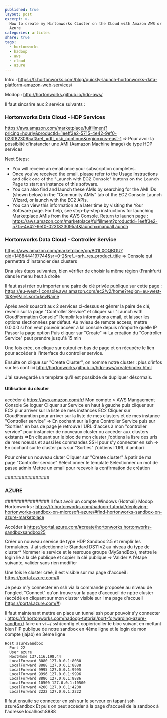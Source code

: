 ```yaml
---
published: true
layout: post
excerpt: >-
  How to create my Hirtonworks CLuster on the CLoud with Amazon AWS or Microsoft
  Azure
categories: articles
share: true
tags:
  - hortonworks
  - hadoop
  - aws
  - cloud
  - azure
---
```


Intro : https://fr.hortonworks.com/blog/quickly-launch-hortonworks-data-platform-amazon-web-services/

Modop : http://hortonworks.github.io/hdp-aws/ 

Il faut sincsrire aux 2 service suivants : 

### Hortonworks Data Cloud - HDP Services
https://aws.amazon.com/marketplace/fulfillment?pricing=hourly&productId=1eeff3e2-5715-4e42-9ef0-023f823095af&ref_=dtl_psb_continue&region=us-east-1
=> Pour avoir la possiblité d'instancier une AMI (Aamazon Machine Image) de type HDP services

Next Steps:

 - You will receive an email once your subscription completes.
 - Once you've received the email, please refer to the Usage Instructions and click one of the "Launch with EC2 Console" buttons on the Launch Page to start an instance of this software.
 - You can also find and launch these AMIs by searching for the AMI IDs (shown below) in the "Community AMIs" tab of the EC2 Console Launch Wizard, or launch with the EC2 APIs.
 - You can view this information at a later time by visiting the Your Software page. For help, see step-by-step instructions for launching Marketplace AMIs from the AWS Console.
Return to launch page : https://aws.amazon.com/marketplace/fulfillment?productId=1eeff3e2-5715-4e42-9ef0-023f823095af&launch=manualLaunch 


### Hortonworks Data Cloud - Controller Service
https://aws.amazon.com/marketplace/pp/B01LXOQBOU?qid=1488444197744&sr=0-2&ref_=srh_res_product_title
=> Console qui permettra d'instancier des clusters

Dna sles étaps suivantes, bien vérifier de choisir la même région (Frankfurt) dans le menu heut à droite

Il faut assi réer ou importer une paire de clé privée publique sur cette page : https://eu-west-1.console.aws.amazon.com/ec2/v2/home?region=eu-west-1#KeyPairs:sort=keyName 



Aprés avoir souscrit aux 2 services ci-dessus et génrer la paire de clé, revenir sur la page "Controller Service" et 
cliquer sur  "Launch with CloudFormation Console"
Remplir les informations email, et laisser les options slectionnées par défaut. Au nvieau de remote access, mettre 0.0.0.0 si l'on veut pouvoir accéer à lal console depuis n'importe quelle IP
Passer la page option
Puis cliquer sur "Create" => La création du "Controller Service" peut prendre jusqu'à 15 min
 
Une fois crée, on clique sur output en bas de page et on récupère le lien pour accéder à l'interface du controller service. 

Ensuite on clique sur "Create Cluster", on nomme notre cluster : plus d'infos sur les conf ici http://hortonworks.github.io/hdp-aws/create/index.html 

J'ai sauvegardé un template qu'il est possibde de dupliquer désormais.

#### Utilisation du clsuter  ########

accéder  à https://aws.amazon.com/fr/
Mon compte > AWS Mangaement Console
Se loguer
Cliquer sur Service en haut à gauche puis cliquer sur EC2 piur arriver sur la liste de mes instances EC2
Cliquer sur CloudForamtion pour arriver sur la liste de mes clusters et de mes instance "Controller service"
 => En cochant sur la ligne Controller Service puis sur "Sorties" en bas de page je retrouve l'URL d'accès à mon "controller service" pour instancier de nouveaux cluster ou accéder aux clusters existants 
   =>En cliquant sur le bloc de mon cluster j'obtiens la lisre des urls de mes noeuds  et aussi les commandes SSH pour s'y connecter en ssh
 => En cochant sur le cluster puis sur "Sorties" j'obtiens l'URL d'ambari

Pour créer un nouveau cluter
Cliquer sur "Create cluster" à patir de ma page "Controller service"
Sélectionner le template
Sélectionner un mot de passe admin
Mettre un email pour recevoir la confirmation de création


################
### AZURE ######
################
Il faut avoir un compte Windows (Hotmail)
Modop Hortonworks : https://fr.hortonworks.com/hadoop-tutorial/deploying-hortonworks-sandbox-on-microsoft-azure/#find-hortonworks-sandbox-on-azure-marketplace 

Accéder à https://portal.azure.com/#create/hortonworks.hortonworks-sandboxsandbox25 

Créer un nouveau service de type HDP Sandbox 2.5 et remplir les formulaires.
J'ai sélectionné le Standard DS11 v2 au niveau du type de cluster*
Nommer le service et le resrouce groupe (MySandBox), mettre le login lié à la clé publique et copier la clé publique => Valider
A l'étape suivante, valider sans rien modifier

Une fois le cluster créé, il est visible sur ma page d'accueil : https://portal.azure.com/#

Je peux m'y connecter en ssh via la commande proposée au niveau de l'ongleet "Connect" qu'on trouve sur la page d'acccueil de nptre cluster (accédé en cliquant sur mon cluster visible sur l ma page d'accueil https://portal.azure.com/#) 

Il faut maintenant mettre en place un tunnel ssh pour pouvoir s'y connecter : https://fr.hortonworks.com/hadoop-tutorial/port-forwarding-azure-sandbox/
faire un vi ~/.ssh/config et copier/coller le bloc suivant en mettant bien l'IP publique de notre sandbox en 4ème ligne et le login de mon compte (jajab) en 3ème ligne

```shell
Host azureSandbox
  Port 22
  User azure
  HostName 137.116.198.44
  LocalForward 8080 127.0.0.1:8080
  LocalForward 8888 127.0.0.1:8888
  LocalForward 9995 127.0.0.1:9995
  LocalForward 9996 127.0.0.1:9996
  LocalForward 8886 127.0.0.1:8886
  LocalForward 10500 127.0.0.1:10500
  LocalForward 4200 127.0.0.1:4200
  LocalForward 2222 127.0.0.1:2222
```

Il faut ensuite se connecter en ssh sur le serveur en tapant ssh azureSandbox
Et puis on peut accéder à la page d'accueil de la sandbox à l'adresse localhost:8888
